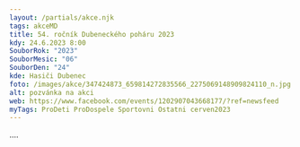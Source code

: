 ```yaml
---
layout: /partials/akce.njk
tags: akceMD
title: 54. ročník Dubeneckého poháru 2023
kdy: 24.6.2023 8:00
SouborRok: "2023"
SouborMesic: "06"
SouborDen: "24"
kde: Hasiči Dubenec
foto: /images/akce/347424873_659814272835566_2275069148909824110_n.jpg
alt: pozvánka na akci
web: https://www.facebook.com/events/1202907043668177/?ref=newsfeed
myTags: ProDeti ProDospele Sportovni Ostatni cerven2023
---
```

.﻿...